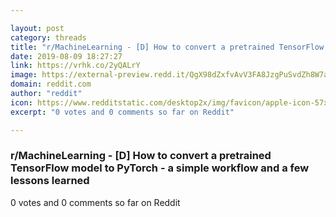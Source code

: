 ```yaml
---

layout: post
category: threads
title: "r/MachineLearning - [D] How to convert a pretrained TensorFlow model to PyTorch - a simple workflow and a few lessons learned"
date: 2019-08-09 18:27:27
link: https://vrhk.co/2yQALrY
image: https://external-preview.redd.it/QgX98dZxfvAvV3FA8JzgPuSvdZh8W7a0isiNwqMUAwE.jpg?auto=webp&s=2a644171267d3c8a6330ad56b0aac6fc4de1e07d
domain: reddit.com
author: "reddit"
icon: https://www.redditstatic.com/desktop2x/img/favicon/apple-icon-57x57.png
excerpt: "0 votes and 0 comments so far on Reddit"

---
```


### r/MachineLearning - [D] How to convert a pretrained TensorFlow model to PyTorch - a simple workflow and a few lessons learned

0 votes and 0 comments so far on Reddit